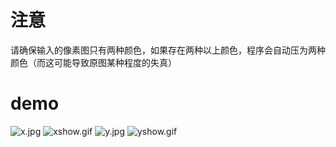 # 注意
请确保输入的像素图只有两种颜色，如果存在两种以上颜色，程序会自动压为两种颜色（而这可能导致原图某种程度的失真）

# demo

![x.jpg](https://i.loli.net/2019/05/05/5cced56694e56.jpg)
![xshow.gif](https://i.loli.net/2019/05/05/5cced399e8d19.gif)
![y.jpg](https://i.loli.net/2019/05/05/5cced566a85d3.jpg)
![yshow.gif](https://i.loli.net/2019/05/05/5cced399e8d17.gif)